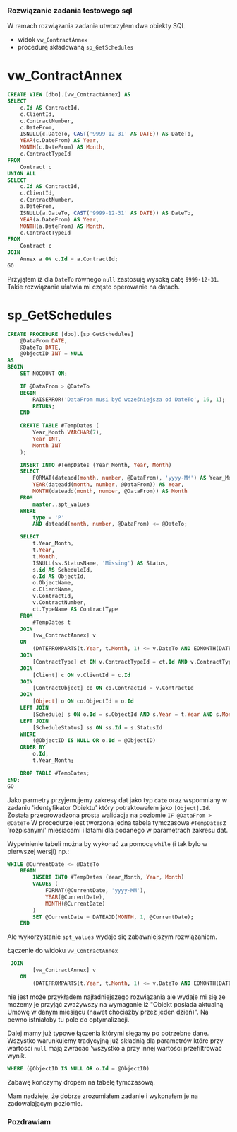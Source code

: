 ### Rozwiązanie zadania testowego sql
W ramach rozwiązania zadania utworzyłem dwa obiekty SQL
- widok `vw_ContractAnnex`
- procedurę składowaną `sp_GetSchedules`


# vw_ContractAnnex

```sql
CREATE VIEW [dbo].[vw_ContractAnnex] AS
SELECT 
    c.Id AS ContractId,
    c.ClientId,
    c.ContractNumber,
    c.DateFrom,
    ISNULL(c.DateTo, CAST('9999-12-31' AS DATE)) AS DateTo,
    YEAR(c.DateFrom) AS Year,
    MONTH(c.DateFrom) AS Month,
    c.ContractTypeId
FROM 
    Contract c
UNION ALL
SELECT 
    c.Id AS ContractId,
    c.ClientId,
    c.ContractNumber,
    a.DateFrom,
    ISNULL(a.DateTo, CAST('9999-12-31' AS DATE)) AS DateTo,
    YEAR(a.DateFrom) AS Year,
    MONTH(a.DateFrom) AS Month,
    c.ContractTypeId
FROM 
    Contract c
JOIN 
    Annex a ON c.Id = a.ContractId;
GO
```
Przyjąłem iż dla `DateTo` równego `null` zastosuję wysoką datę `9999-12-31`. Takie rozwiązanie ułatwia mi często operowanie na datach.


# sp_GetSchedules

```sql
CREATE PROCEDURE [dbo].[sp_GetSchedules]
    @DataFrom DATE,
    @DateTo DATE,
    @ObjectID INT = NULL
AS
BEGIN
    SET NOCOUNT ON;

    IF @DataFrom > @DateTo
    BEGIN
        RAISERROR('DataFrom musi być wcześniejsza od DateTo', 16, 1);
        RETURN;
    END
  
    CREATE TABLE #TempDates (
        Year_Month VARCHAR(7),
        Year INT,
        Month INT
    );

    INSERT INTO #TempDates (Year_Month, Year, Month)
    SELECT 
        FORMAT(dateadd(month, number, @DataFrom), 'yyyy-MM') AS Year_Month,
        YEAR(dateadd(month, number, @DataFrom)) AS Year,
        MONTH(dateadd(month, number, @DataFrom)) AS Month
    FROM 
        master..spt_values
    WHERE 
        type = 'P'
        AND dateadd(month, number, @DataFrom) <= @DateTo;

    SELECT 
        t.Year_Month,
        t.Year,
        t.Month,
        ISNULL(ss.StatusName, 'Missing') AS Status,
        s.id AS ScheduleId,
        o.Id AS ObjectId,
        o.ObjectName,
        c.ClientName,
        v.ContractId,
        v.ContractNumber,
        ct.TypeName AS ContractType
    FROM 
        #TempDates t
    JOIN
        [vw_ContractAnnex] v
    ON 
        (DATEFROMPARTS(t.Year, t.Month, 1) <= v.DateTo AND EOMONTH(DATEFROMPARTS(t.Year, t.Month, 1)) >= v.DateFrom) 
    JOIN 
        [ContractType] ct ON v.ContractTypeId = ct.Id AND v.ContractTypeId IN (1, 3) 
    JOIN 
        [Client] c ON v.ClientId = c.Id
    JOIN 
        [ContractObject] co ON co.ContractId = v.ContractId
    JOIN 
        [Object] o ON co.ObjectId = o.Id
    LEFT JOIN 
        [Schedule] s ON o.Id = s.ObjectId AND s.Year = t.Year AND s.Month = t.Month
    LEFT JOIN 
        [ScheduleStatus] ss ON ss.Id = s.StatusId
    WHERE 
        (@ObjectID IS NULL OR o.Id = @ObjectID)
    ORDER BY
        o.Id,
        t.Year_Month;

    DROP TABLE #TempDates;
END;
GO
```

Jako parmetry przyjemujemy zakresy dat jako typ `date` oraz wspomniany w zadaniu 'identyfikator Obiektu' który potraktowałem jako `[Object].Id`.
Została przeprowadzona prosta walidacja na  poziomie  `IF @DataFrom > @DateTo`
W procedurze jest tworzona jedna tabela tymczasowa `#TempDates`z 'rozpisanymi' miesiacami i latami dla podanego w parametrach zakresu dat. 

Wypełnienie tabeli można by wykonać za pomocą `while` (i tak bylo w pierwszej wersji) np.:

```sql
WHILE @CurrentDate <= @DateTo
    BEGIN
        INSERT INTO #TempDates (Year_Month, Year, Month)
        VALUES (
            FORMAT(@CurrentDate, 'yyyy-MM'),
            YEAR(@CurrentDate),
            MONTH(@CurrentDate)
        )
        SET @CurrentDate = DATEADD(MONTH, 1, @CurrentDate);
    END
```
Ale wykorzystanie `spt_values` wydaje się zabawniejszym rozwiązaniem.


Łączenie do widoku `vw_ContractAnnex` 
```sql
 JOIN
        [vw_ContractAnnex] v
    ON 
        (DATEFROMPARTS(t.Year, t.Month, 1) <= v.DateTo AND EOMONTH(DATEFROMPARTS(t.Year, t.Month, 1)) >= v.DateFrom) 
```
nie jest może przykładem najładniejszego rozwiązania ale wydaje mi się ze możemy je przyjąć zważywszy na wymaganie iż "Obiekt posiada aktualną Umowę w danym miesiącu (nawet chociażby przez jeden dzień)". Na pewno istniałoby tu pole do optymalizacji.

 Dalej mamy już typowe łączenia którymi sięgamy po potrzebne dane. 
 Wszystko warunkujemy tradycyjną już składnią dla parametrów które przy wartosci `null` mają zwracać 'wszystko a przy innej wartości przefiltrować wynik.
```sql
WHERE (@ObjectID IS NULL OR o.Id = @ObjectID) 
```
Zabawę kończymy dropem na tabelę tymczasową.


Mam nadzieję, że dobrze zrozumiałem zadanie i wykonałem je na zadowalającym poziomie.

### Pozdrawiam
